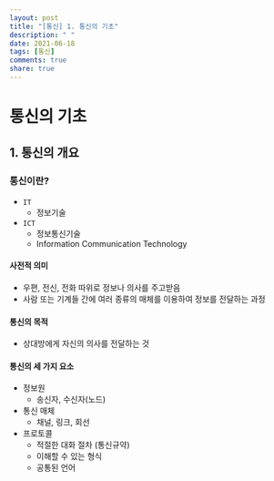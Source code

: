```yaml
---
layout: post
title: "[통신] 1. 통신의 기초"
description: " "
date: 2021-06-18
tags: [통신]
comments: true
share: true
---
```


# 통신의 기초



## 1. 통신의 개요

### 

### 통신이란?

- `IT` 
  - 정보기술
- `ICT`
  - 정보통신기술
  - Information Communication Technology



#### 사전적 의미

- 우편, 전신, 전화 따위로 정보나 의사를 주고받음
- 사람 또는 기계들 간에 여러 종류의 매체를 이용하여 정보를 전달하는 과정

#### 통신의 목적

- 상대방에게 자신의 의사를 전달하는 것

#### 통신의 세 가지 요소

- 정보원
  - 송신자, 수신자(노드)
- 통신 매체
  - 채널, 링크, 회선
- 프로토콜
  - 적절한 대화 절차 (통신규약)
  - 이해할 수 있는 형식
  - 공통된 언어





